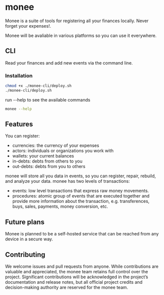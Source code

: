 # monee

Monee is a suite of tools for registering all your finances locally. 
Never forget your expenses!.

Monee will be avaliable in various platforms so you can use it everywhere.

## CLI

Read your finances and add new events via the command line.

### Installation

```sh
chmod +x ./monee-cli/deploy.sh
./monee-cli/deploy.sh
```

run --help to see the available commands

```sh
monee --help
```

## Features

You can register:

- currencies: the currency of your expenses
- actors: individuals or organizations you work with
- wallets: your current balances
- in-debts: debts from others to you
- out-debts: debts from you to others

monee will store all you data in events, so you can register, repair, rebuild, and analyze your data.
monee has two levels of transactions:

- events: low level transactions that express raw money movements.
- procedures: atomic group of events that are executed together and provide more information about the transaction, e.g. transferences, buys, sales, payments, money conversion, etc.

## Future plans

Monee is planned to be a self-hosted service that can be reached from any device in a secure way.

## Contributing

We welcome issues and pull requests from anyone. While contributions are valuable and appreciated, the monee team retains full control over the project. 
Significant contributions will be acknowledged in the project’s documentation and release notes, but all official project credits and decision-making authority are reserved for the monee team.
